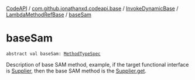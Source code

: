 [CodeAPI](../../../index.md) / [com.github.jonathanxd.codeapi.base](../../index.md) / [InvokeDynamicBase](../index.md) / [LambdaMethodRefBase](index.md) / [baseSam](.)

# baseSam

`abstract val baseSam: `[`MethodTypeSpec`](../../../com.github.jonathanxd.codeapi.common/-method-type-spec/index.md)

Description of base SAM method, example, if the target functional interface
is [Supplier](#), then the base SAM method is the [Supplier.get](#).


